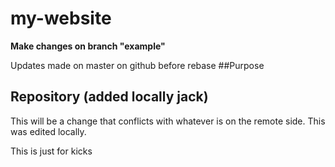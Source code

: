 # my-website

__Make changes on branch "example"__

Updates made on master on github before rebase
##Purpose 

## Repository (added locally jack)
This will be a change that conflicts
with whatever is on the remote side.
This was edited locally.

This is just for kicks
